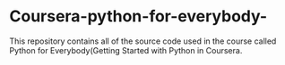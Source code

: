 # Coursera-python-for-everybody-

This repository contains all of the source code used in the course called Python for Everybody(Getting Started with Python in Coursera.


